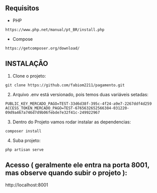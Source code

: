 

## Requisitos
* PHP

```
https://www.php.net/manual/pt_BR/install.php
```

* Compose

```
https://getcomposer.org/download/
```

## INSTALAÇÃO

1. Clone o projeto:
```
git clone https://github.com/fabiom2211/pagamento.git
```

2. Arquivo .env está versionado, pois temos duas variáveis setadas:
```
PUBLIC_KEY_MERCADO_PAGO=TEST-33d6d38f-395c-4f24-a9e7-2267ddf4d259
ACCESS_TOKEN_MERCADO_PAGO=TEST-6765632652566384-031220-09d9a467a746d7d9b06febde7e32f41c-249922967
```

3. Dentro do Projeto vamos rodar instalar as dependencias: 
```
composer install
```

4. Suba projeto:
```
php artisan serve
```


## Acesso ( geralmente ele entra na porta 8001, mas observe quando subir o projeto ):
http://localhost:8001
